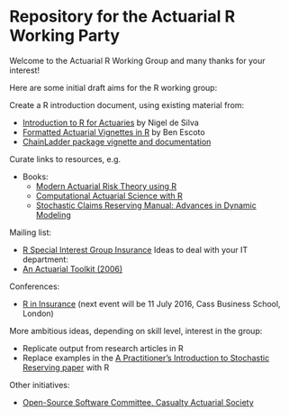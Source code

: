 # Repository for the Actuarial R Working Party

Welcome to the Actuarial R Working Group and many thanks for your interest! 

Here are some initial draft aims for the R working group:

Create a R introduction document, using existing material from:

-	[Introduction to R for Actuaries](http://toolkit.pbwiki.com/f/R%20Examples%20for%20Actuaries%20v0.1-1.pdf) by Nigel de Silva
-	[Formatted Actuarial Vignettes in R](http://www.favir.net/) by Ben Escoto
- [ChainLadder package vignette and documentation](https://cran.r-project.org/web/packages/ChainLadder/vignettes/ChainLadder.pdf)

Curate links to resources, e.g.

- Books:  
  +	[Modern Actuarial Risk Theory using R](http://www.springer.com/us/book/9783540709923)
  +	[Computational Actuarial Science with R](https://www.crcpress.com/Computational-Actuarial-Science-with-R/Charpentier/9781466592599)
  +	[Stochastic Claims Reserving Manual: Advances in Dynamic Modeling](http://papers.ssrn.com/sol3/papers.cfm?abstract_id=2649057)

Mailing list:
-	[R Special Interest Group Insurance](https://stat.ethz.ch/mailman/listinfo/r-sig-insurance)
Ideas to deal with your IT department:
-	[An Actuarial Toolkit (2006)](http://toolkit.pbwiki.com/f/GIRO%20Paper%20FINAL.doc)

Conferences:
-	[R in Insurance](www.rininsurance.com) (next event will be 11 July 2016, Cass Business School, London)

More ambitious ideas, depending on skill level, interest in the group:
-	Replicate output from research articles in R
-	Replace examples in the [A Practitioner’s Introduction to Stochastic Reserving paper](http://mages.github.io/PSRWP/) with R

Other initiatives:
 - [Open-Source Software Committee, Casualty Actuarial Society](http://opensourcesoftware.casact.org/) 
 
